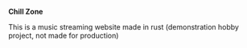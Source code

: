 **Chill Zone**

This is a music streaming website made in rust (demonstration hobby project, not made for production)
